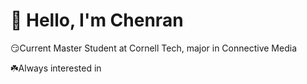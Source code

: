 # 👋 Hello, I'm Chenran

😏Current Master Student at Cornell Tech, major in Connective Media

☘️Always interested in 

